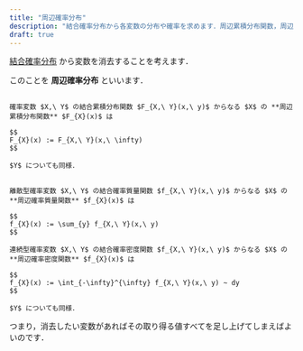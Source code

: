 ```yaml
---
title: "周辺確率分布"
description: "結合確率分布から各変数の分布や確率を求めます．周辺累積分布関数，周辺確率質量関数，周辺確率密度関数を定義します．"
draft: true
---
```


[結合確率分布](/mathematics/statistics/random-variable/joint) から変数を消去することを考えます．

このことを **周辺確率分布** といいます．

~~~definition:周辺累積分布関数

確率変数 $X,\ Y$ の結合累積分布関数 $F_{X,\ Y}(x,\ y)$ からなる $X$ の **周辺累積分布関数** $F_{X}(x)$ は

$$
F_{X}(x) := F_{X,\ Y}(x,\ \infty)
$$

$Y$ についても同様．

~~~

~~~definition:周辺確率〇〇関数

離散型確率変数 $X,\ Y$ の結合確率質量関数 $f_{X,\ Y}(x,\ y)$ からなる $X$ の **周辺確率質量関数** $f_{X}(x)$ は

$$
f_{X}(x) := \sum_{y} f_{X,\ Y}(x,\ y)
$$

連続型確率変数 $X,\ Y$ の結合確率密度関数 $f_{X,\ Y}(x,\ y)$ からなる $X$ の **周辺確率密度関数** $f_{X}(x)$ は

$$
f_{X}(x) := \int_{-\infty}^{\infty} f_{X,\ Y}(x,\ y) ~ dy
$$

$Y$ についても同様．

~~~


つまり，消去したい変数があればその取り得る値すべてを足し上げてしまえばよいのです．
